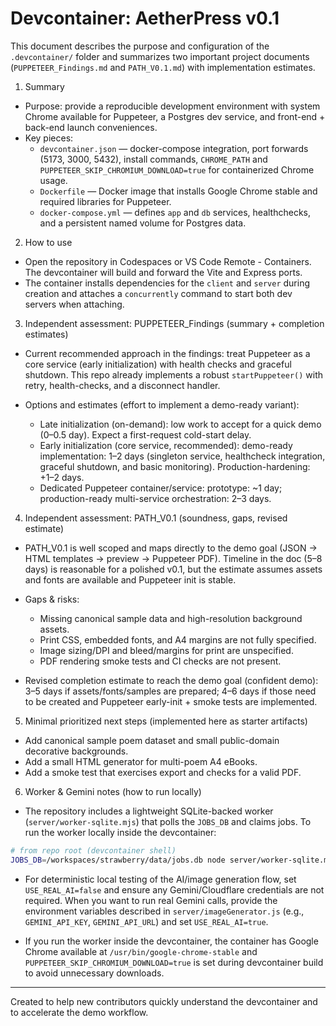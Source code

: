 # Devcontainer: AetherPress v0.1

This document describes the purpose and configuration of the `.devcontainer/` folder and summarizes two important project documents (`PUPPETEER_Findings.md` and `PATH_V0.1.md`) with implementation estimates.

1. Summary

- Purpose: provide a reproducible development environment with system Chrome available for Puppeteer, a Postgres dev service, and front-end + back-end launch conveniences.
- Key pieces:
  - `devcontainer.json` — docker-compose integration, port forwards (5173, 3000, 5432), install commands, `CHROME_PATH` and `PUPPETEER_SKIP_CHROMIUM_DOWNLOAD=true` for containerized Chrome usage.
  - `Dockerfile` — Docker image that installs Google Chrome stable and required libraries for Puppeteer.
  - `docker-compose.yml` — defines `app` and `db` services, healthchecks, and a persistent named volume for Postgres data.

2. How to use

- Open the repository in Codespaces or VS Code Remote - Containers. The devcontainer will build and forward the Vite and Express ports.
- The container installs dependencies for the `client` and `server` during creation and attaches a `concurrently` command to start both dev servers when attaching.

3. Independent assessment: PUPPETEER_Findings (summary + completion estimates)

- Current recommended approach in the findings: treat Puppeteer as a core service (early initialization) with health checks and graceful shutdown. This repo already implements a robust `startPuppeteer()` with retry, health-checks, and a disconnect handler.

- Options and estimates (effort to implement a demo-ready variant):
  - Late initialization (on-demand): low work to accept for a quick demo (0–0.5 day). Expect a first-request cold-start delay.
  - Early initialization (core service, recommended): demo-ready implementation: 1–2 days (singleton service, healthcheck integration, graceful shutdown, and basic monitoring). Production-hardening: +1–2 days.
  - Dedicated Puppeteer container/service: prototype: ~1 day; production-ready multi-service orchestration: 2–3 days.

4. Independent assessment: PATH_V0.1 (soundness, gaps, revised estimate)

- PATH_V0.1 is well scoped and maps directly to the demo goal (JSON → HTML templates → preview → Puppeteer PDF). Timeline in the doc (5–8 days) is reasonable for a polished v0.1, but the estimate assumes assets and fonts are available and Puppeteer init is stable.
- Gaps & risks:

  - Missing canonical sample data and high-resolution background assets.
  - Print CSS, embedded fonts, and A4 margins are not fully specified.
  - Image sizing/DPI and bleed/margins for print are unspecified.
  - PDF rendering smoke tests and CI checks are not present.

- Revised completion estimate to reach the demo goal (confident demo): 3–5 days if assets/fonts/samples are prepared; 4–6 days if those need to be created and Puppeteer early-init + smoke tests are implemented.

5. Minimal prioritized next steps (implemented here as starter artifacts)

- Add canonical sample poem dataset and small public-domain decorative backgrounds.
- Add a small HTML generator for multi-poem A4 eBooks.
- Add a smoke test that exercises export and checks for a valid PDF.

6. Worker & Gemini notes (how to run locally)

- The repository includes a lightweight SQLite-backed worker (`server/worker-sqlite.mjs`) that polls the `JOBS_DB` and claims jobs. To run the worker locally inside the devcontainer:

```bash
# from repo root (devcontainer shell)
JOBS_DB=/workspaces/strawberry/data/jobs.db node server/worker-sqlite.mjs
```

- For deterministic local testing of the AI/image generation flow, set `USE_REAL_AI=false` and ensure any Gemini/Cloudflare credentials are not required. When you want to run real Gemini calls, provide the environment variables described in `server/imageGenerator.js` (e.g., `GEMINI_API_KEY`, `GEMINI_API_URL`) and set `USE_REAL_AI=true`.

- If you run the worker inside the devcontainer, the container has Google Chrome available at `/usr/bin/google-chrome-stable` and `PUPPETEER_SKIP_CHROMIUM_DOWNLOAD=true` is set during devcontainer build to avoid unnecessary downloads.

---

Created to help new contributors quickly understand the devcontainer and to accelerate the demo workflow.
